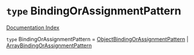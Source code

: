 # `type` BindingOrAssignmentPattern

[Documentation Index](../README.md)

`type` BindingOrAssignmentPattern = [ObjectBindingOrAssignmentPattern](../private.type.ObjectBindingOrAssignmentPattern/README.md) | [ArrayBindingOrAssignmentPattern](../private.type.ArrayBindingOrAssignmentPattern/README.md)